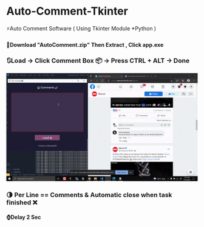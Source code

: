 # Auto-Comment-Tkinter
⚡Auto Comment Software ( Using Tkinter Module *Python )
#### 🚀Download "AutoComment.zip" Then Extract , Click app.exe
### 🔃Load -> Click Comment Box 📦 -> Press CTRL + ALT -> Done
![ACT](https://raw.githubusercontent.com/RaihanEXE99/Auto-Comment-Tkinter/main/Auto-Comment-Tkinter_%20Auto%20Comment%20Software(%20Using%20Tkinter%20Module%20_Python%20)RaihanEXE99.gif)

### 🌗 Per Line == Comments & Automatic close when task finished ❌
#### ⌚Delay 2 Sec
